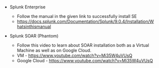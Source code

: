 - Splunk Enterprise
	- Follow the manual in the given link to successfully install SE
	- https://docs.splunk.com/Documentation/Splunk/9.0.4/Installation/Whatsinthismanual

- Splunk SOAR (Phantom)
	- Follow this video to learn about SOAR installation both as a Virtual Machine as well as on Google Cloud.
	- VM - https://www.youtube.com/watch?v=Mi35W4uVUsQ
	- Google Cloud - https://www.youtube.com/watch?v=Mi35W4uVUsQ